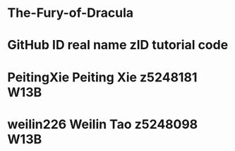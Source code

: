 # The-Fury-of-Dracula

# GitHub ID    real name      zID       tutorial code

# PeitingXie   Peiting Xie    z5248181  W13B

# weilin226    Weilin Tao     z5248098  W13B
